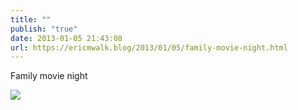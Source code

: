 ```yaml
---
title: ""
publish: "true"
date: 2013-01-05 21:43:08
url: https://ericmwalk.blog/2013/01/05/family-movie-night.html
---
```


Family movie night

![](https://ericmwalk.blog/uploads/2022/855ea9ab70.jpg)